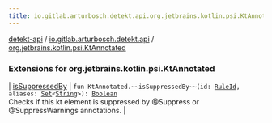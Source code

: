 ```yaml
---
title: io.gitlab.arturbosch.detekt.api.org.jetbrains.kotlin.psi.KtAnnotated - detekt-api
---
```


[detekt-api](../../index.html) / [io.gitlab.arturbosch.detekt.api](../index.html) / [org.jetbrains.kotlin.psi.KtAnnotated](./index.html)

### Extensions for org.jetbrains.kotlin.psi.KtAnnotated

| [isSuppressedBy](is-suppressed-by.html) | `fun KtAnnotated.~~isSuppressedBy~~(id: `[`RuleId`](../-rule-id.html)`, aliases: `[`Set`](https://kotlinlang.org/api/latest/jvm/stdlib/kotlin.collections/-set/index.html)`<`[`String`](https://kotlinlang.org/api/latest/jvm/stdlib/kotlin/-string/index.html)`>): `[`Boolean`](https://kotlinlang.org/api/latest/jvm/stdlib/kotlin/-boolean/index.html)<br>Checks if this kt element is suppressed by @Suppress or @SuppressWarnings annotations. |

